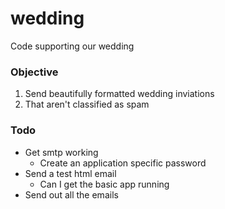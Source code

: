 # wedding

Code supporting our wedding

### Objective

1. Send beautifully formatted wedding inviations
2. That aren't classified as spam

### Todo

- Get smtp working
    - Create an application specific password 
- Send a test html email
    - Can I get the basic app running 
- Send out all the emails
